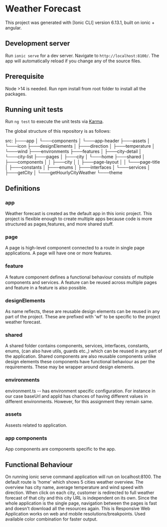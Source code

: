 # Weather Forecast

This project was generated with [Ionic CLI] version 6.13.1, built on ionic + angular.

## Development server

Run `ionic serve` for a dev server. Navigate to `http://localhost:8100/`. The app will automatically reload if you change any of the source files.

## Prerequisite
Node >14 is needed.
Run npm install from root folder to install all the packages.

## Running unit tests

Run `ng test` to execute the unit tests via [Karma](https://karma-runner.github.io).

The global structure of this repository is as follows:

src:
├───app
│   └───components
│       └───app-header
├───assets
│   └───icon
├───designElements
│   ├───direction
│   ├───temperature
│   └───wind
├───environments
├───features
│   ├───city-detail
│   └───city-list
├───pages
│   ├───city
│   └───home
├───shared
│   ├───components
│   │   ├───city
│   │   ├───page-layout
│   │   └───page-title
│   ├───constants
│   ├───enums
│   ├───interfaces
│   └───services
│       ├───getCity
│       └───getHourlyCityWeather
└───theme

## Definitions
### app
Weather forecast is created as the default app in this ionic project. This project is flexible enough to create multiple apps because code is more structured as pages,features, and more shared stuff.

### page
A page is high-level component connected to a route in single page applications. A page will have one or more features.

### feature
A feature component defines a functional behaviour consists of multiple components and services. A feature can be reused across multiple pages and feature in a feature is also possible.

### designElements
As name reflects, these are reusable design elements can be reused in any part of the project. These are prefixed with 'wf' to be specific to the project weather forecast.

### shared
A shared folder contains components, services, interfaces, constants, enums, (can also have utils, guards etc.,) which can be reused in any part of the application. Shared components are also reusable components unlike design elements these components have functional behaviour as per the requirements. These may be wrapper around design elements.

### environments
environment.ts -- has environment specific configuration. For instance in our case baseUrl and appId has chances of having different values in different environments. However, for this assignment they remain same.

### assets
Assests related to application.

### app components
App components are components specific to the app.

## Functional Behaviour
On running ionic serve command application will run on localhost:8100.
The default route is 'home' which shows 5 cities weather overview. The overview has city name, average temperature and wind speed with direction.
When click on each city, customer is redirected to full weather forecast of that city and this city URL is independent on its own.
Since the whole application is the single page, navigation between the pages is fast and doesn't download all the resources again.
This is Responsive Web Application works on web and mobile resolutions/breakpoints.
Used available color combination for faster output.